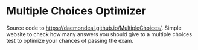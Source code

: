 # Multiple Choices Optimizer
Source code to https://daemondeal.github.io/MultipleChoices/.
Simple website to check how many answers you should give to a multiple choices test to optimize your chances of passing the exam.